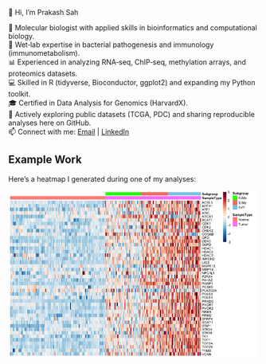 👋 Hi, I’m Prakash Sah  

🔬 Molecular biologist with applied skills in bioinformatics and computational biology.  
🧪 Wet‑lab expertise in bacterial pathogenesis and immunology (immunometabolism).  
📊 Experienced in analyzing RNA‑seq, ChIP‑seq, methylation arrays, and proteomics datasets.  
💻 Skilled in R (tidyverse, Bioconductor, ggplot2) and expanding my Python toolkit.  
🎓 Certified in Data Analysis for Genomics (HarvardX).  
🌱 Actively exploring public datasets (TCGA, PDC) and sharing reproducible analyses here on GitHub.  
📫 Connect with me: [Email](mailto:prakash.brj@gmail.com) | [LinkedIn](https://linkedin.com/in/prakash-sah1)

## Example Work
Here’s a heatmap I generated during one of my analyses:



![Alt text](https://github.com/prakashsah1/OmicsData-Analysis/blob/main/PDC000198_LIHC_Proteomics/Figure%20S7%20C%20(drug_targets).png)

<!---
prakashsah1/prakashsah1 is a ✨ special ✨ repository because its `README.md` (this file) appears on your GitHub profile.
You can click the Preview link to take a look at your changes.
--->
